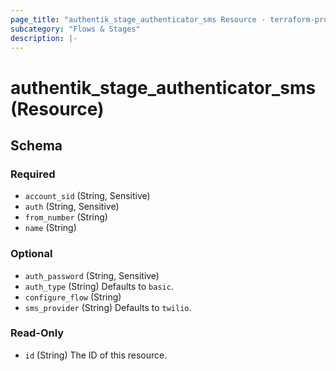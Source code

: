 ```yaml
---
page_title: "authentik_stage_authenticator_sms Resource - terraform-provider-authentik"
subcategory: "Flows & Stages"
description: |-
---
```


# authentik_stage_authenticator_sms (Resource)

<!-- schema generated by tfplugindocs -->
## Schema

### Required

- `account_sid` (String, Sensitive)
- `auth` (String, Sensitive)
- `from_number` (String)
- `name` (String)

### Optional

- `auth_password` (String, Sensitive)
- `auth_type` (String) Defaults to `basic`.
- `configure_flow` (String)
- `sms_provider` (String) Defaults to `twilio`.

### Read-Only

- `id` (String) The ID of this resource.
